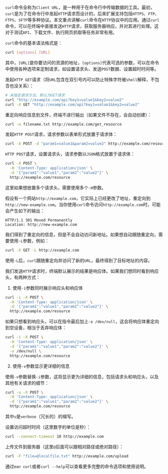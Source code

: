 `curl`命令全称为`Client URL`，是一种用于在命令行中传输数据的工具。最初，`curl`是为了在命令行中发起`HTTP`请求而设计的，后来扩展支持包括`HTTPS`、`FTP`、`FTPS`、`SFTP`等多种协议。本文重点讲解`curl`命令在`HTTP`协议中的应用。通过`curl`命令，可以在终端中直接发送`HTTP`请求，获取服务器响应，并对其进行处理。这对于测试`API`、下载文件、执行网页抓取等任务非常有用。

`curl`命令的基本语法格式是：

```sh
curl [options] [URL]
```

其中，`[URL]`是你要访问的资源的地址，`[options]`代表可选的参数，可以在命令中使用各种选项来定制请求，如设置请求头、发送`POST`数据、设置超时时间等。

发起`HTTP GET`请求（将`URL`包含在双引号内可以防止特殊字符被`shell`解释，不包含也没关系）：

```sh
# 未指定请求方法，默认为GET请求
curl "http://example.com/api?key1=value1&key2=value2"
curl -X GET "http://example.com/api?key1=value1&key2=value2"
```

重定向响应信息到文件，终端不进行输出（如果文件不存在，会自动创建）：

```sh
curl -o filename.txt http://example.com/get_resource
```

发起`HTTP POST`请求，请求参数以表单形式放置于请求体：

```sh
curl -X POST -d "param1=value1&param2=value2" http://example.com/resource
```

`HTTP POST`请求，设置请求头，请求参数以`JSON`格式放置于请求体：

```sh
curl -X POST \
  -H 'Content-Type: application/json' \
  -d '{"param1":"value1","param2":"value2"}' \
  http://example.com/resource
```

这里如果想放置多个请求头，需要使用多个`-H`参数。

假设有一个网站`http://example.com`，它实际上已经更改了地址，重定向到`http://new-example.com`。当你使用`curl`命令访问`http://example.com`时，可能会产生如下的输出：

```vbnet
HTTP/1.1 301 Moved Permanently
Location: http://new-example.com
```

我们得到了重定向的信息，但是不会自动访问新地址。如果想自动跟随重定向，需要使用`-L`参数，例如：

```sh
curl -X GET -L http://example.com
```

使用`-L`后，`curl`跟随重定向并访问了新的`URL`，最终得到了目标地址的内容。

我们发送`HTTP`请求时，终端默认展示的结果是响应体。如果我们想同时看到响应头，有两种方式：

1. 使用`-i`参数同时展示响应头和响应体

```sh
curl -i -X POST \
  -H 'Content-Type: application/json' \
  -d '{"param1":"value1","param2":"value2"}' \
  http://example.com/resource
```

如果只想看到响应头，可以在指令最后加上`-o /dev/null`，这会将响应体重定向到空设备，相当于丢弃响应体：

```sh
curl -i -X POST \
  -H 'Content-Type: application/json' \
  -d '{"param1":"value1","param2":"value2"}' \
  -o /dev/null \
  http://example.com/resource
```

2. 使用`-v`参数显示更详细的信息

使用`-v`参数替换`-i`参数，这将显示更为详细的信息，包括请求头和响应头，以及其他有关请求的细节：

```sh
curl -v -X POST \
  -H 'Content-Type: application/json' \
  -d '{"param1":"value1","param2":"value2"}' \
  http://example.com/resource
```

其中`v`是`verbose`（冗长的）的缩写。

设置访问超时时间（这里数字的单位是秒）：

```sh
curl --connect-timeout 10 http://example.com
```

上传文件到服务器（这里`@`后面可以跟相对路径或绝对路径）：

```sh
curl -F "file=@localfile.txt" http://example.com/upload
```

通过`man curl`或者`curl --help`可以查看更多完整的命令选项和使用说明。
